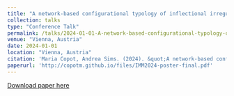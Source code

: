 ```yaml
---
title: "A network-based configurational typology of inflectional irregularity"
collection: talks
type: "Conference Talk"
permalink: /talks/2024-01-01-A-network-based-configurational-typology-of-inflec
venue: "Vienna, Austria"
date: 2024-01-01
location: "Vienna, Austria"
citation: 'Maria Copot, Andrea Sims. (2024). &quot;A network-based configurational typology of inflectional irregularity&quot;. Vienna, Austria.'
paperurl: 'http://copotm.github.io/files/IMM2024-poster-final.pdf'
---
```


[Download paper here](http://copotm.github.io/files/IMM2024-poster-final.pdf)
